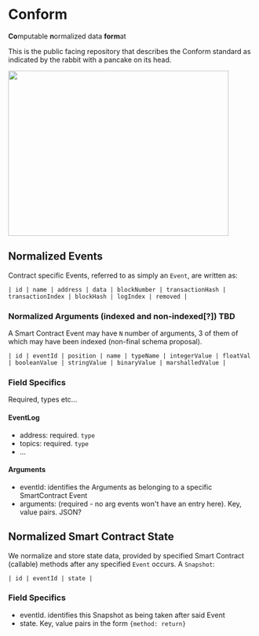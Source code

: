 # Conform
**Co**mputable **n**ormalized data **form**at

This is the public facing repository that describes the Conform standard as indicated by the rabbit with a pancake on its head.

<img src="https://i.pinimg.com/originals/40/0b/c3/400bc3cd1aa67d2c81c15f8594e8db16.jpg" width="449" height="337">

## Normalized Events
Contract specific Events, referred to as simply an `Event`, are written as:

    | id | name | address | data | blockNumber | transactionHash | transactionIndex | blockHash | logIndex | removed |

### Normalized Arguments (indexed and non-indexed[?]) TBD
A Smart Contract Event may have `N` number of arguments, 3 of them of which may have been indexed (non-final schema proposal).

    | id | eventId | position | name | typeName | integerValue | floatVal | booleanValue | stringValue | binaryValue | marshalledValue |

### Field Specifics
Required, types etc...

#### EventLog
* address: required. `type`
* topics: required. `type`
* ...

#### Arguments
* eventId: identifies the Arguments as belonging to a specific SmartContract Event
* arguments: (required - no arg events won't have an entry here). Key, value pairs. JSON?

## Normalized Smart Contract State
We normalize and store state data, provided by specified Smart Contract (callable) methods after any
specified `Event` occurs. A `Snapshot`:

    | id | eventId | state |

### Field Specifics
* eventId. identifies this Snapshot as being taken after said Event
* state. Key, value pairs in the form `{method: return}` 
